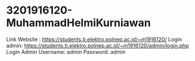 # 3201916120-MuhammadHelmiKurniawan
Link Website : https://students.ti.elektro.polnep.ac.id/~m1916120/ 
Login admin: https://students.ti.elektro.polnep.ac.id/~m1916120/admin/login.php
Login Admin Username: admin Password: admin
